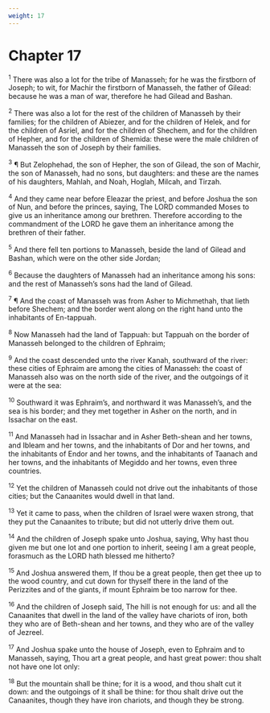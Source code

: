 ```yaml
---
weight: 17
---
```


# Chapter 17

<sup>1</sup> There was also a lot for the tribe of Manasseh; for he was the firstborn of Joseph; to wit, for Machir the firstborn of Manasseh, the father of Gilead: because he was a man of war, therefore he had Gilead and Bashan. 

<sup>2</sup> There was also a lot for the rest of the children of Manasseh by their families; for the children of Abiezer, and for the children of Helek, and for the children of Asriel, and for the children of Shechem, and for the children of Hepher, and for the children of Shemida: these were the male children of Manasseh the son of Joseph by their families. 

<sup>3</sup> ¶ But Zelophehad, the son of Hepher, the son of Gilead, the son of Machir, the son of Manasseh, had no sons, but daughters: and these are the names of his daughters, Mahlah, and Noah, Hoglah, Milcah, and Tirzah. 

<sup>4</sup> And they came near before Eleazar the priest, and before Joshua the son of Nun, and before the princes, saying, The LORD commanded Moses to give us an inheritance among our brethren. Therefore according to the commandment of the LORD he gave them an inheritance among the brethren of their father. 

<sup>5</sup> And there fell ten portions to Manasseh, beside the land of Gilead and Bashan, which were on the other side Jordan; 

<sup>6</sup> Because the daughters of Manasseh had an inheritance among his sons: and the rest of Manasseh’s sons had the land of Gilead. 

<sup>7</sup> ¶ And the coast of Manasseh was from Asher to Michmethah, that lieth before Shechem; and the border went along on the right hand unto the inhabitants of En-tappuah. 

<sup>8</sup> Now Manasseh had the land of Tappuah: but Tappuah on the border of Manasseh belonged to the children of Ephraim; 

<sup>9</sup> And the coast descended unto the river Kanah, southward of the river: these cities of Ephraim are among the cities of Manasseh: the coast of Manasseh also was on the north side of the river, and the outgoings of it were at the sea: 

<sup>10</sup> Southward it was Ephraim’s, and northward it was Manasseh’s, and the sea is his border; and they met together in Asher on the north, and in Issachar on the east. 

<sup>11</sup> And Manasseh had in Issachar and in Asher Beth-shean and her towns, and Ibleam and her towns, and the inhabitants of Dor and her towns, and the inhabitants of Endor and her towns, and the inhabitants of Taanach and her towns, and the inhabitants of Megiddo and her towns, even three countries. 

<sup>12</sup> Yet the children of Manasseh could not drive out the inhabitants of those cities; but the Canaanites would dwell in that land. 

<sup>13</sup> Yet it came to pass, when the children of Israel were waxen strong, that they put the Canaanites to tribute; but did not utterly drive them out. 

<sup>14</sup> And the children of Joseph spake unto Joshua, saying, Why hast thou given me but one lot and one portion to inherit, seeing I am a great people, forasmuch as the LORD hath blessed me hitherto? 

<sup>15</sup> And Joshua answered them, If thou be a great people, then get thee up to the wood country, and cut down for thyself there in the land of the Perizzites and of the giants, if mount Ephraim be too narrow for thee. 

<sup>16</sup> And the children of Joseph said, The hill is not enough for us: and all the Canaanites that dwell in the land of the valley have chariots of iron, both they who are of Beth-shean and her towns, and they who are of the valley of Jezreel. 

<sup>17</sup> And Joshua spake unto the house of Joseph, even to Ephraim and to Manasseh, saying, Thou art a great people, and hast great power: thou shalt not have one lot only: 

<sup>18</sup> But the mountain shall be thine; for it is a wood, and thou shalt cut it down: and the outgoings of it shall be thine: for thou shalt drive out the Canaanites, though they have iron chariots, and though they be strong. 


